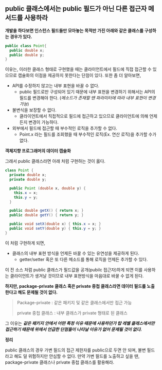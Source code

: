 ## public 클래스에서는 public 필드가 아닌 다른 접근자 메서드를 사용하라

**개발을 하다보면 인스턴스 필드들만 모아놓는 목적만 가진 아래와 같은 클래스를 구성하는 경우가 있다.**

~~~java
public class Point{
  public double x;
  public double y;
}
~~~

이유는, 이러한 클래스 형태로 구현했을 때는 클라이언트에서 필드에 직접 접근할 수 있으므로 캡슐화의 이점을 제공하지 못한다는 단점이 있다. 또한 좀 더 알아보면,

- API를 수정하지 않고는 내부 표현을 바꿀 수 없다.
  - public 필드로만 구성되어 있기 때문에 내부 표현을 변경하기 위해서는 API의 필드를 변경해야 한다. (*메소드가 존재할 땐 파라미터에 따라 내부 표현이 변경 가능*)
- 불변식을 보장할 수 없다.
  - 클라이언트에서 직접적으로 필드에 접근하고 있으므로 클라이언트에 의해 언제든지 변경이 가능하다.
- 외부에서 필드에 접근할 때 부수적인 로직을 추가할 수 없다.
  - Point.x 라는 필드를 조회했을 때 부수적인 로직(Ex. 연산 로직)을 추가할 수가 없다.



**객체지향 프로그래머의 데이터 캡슐화**

그래서 public 클래스라면 아래 처럼 구현하는 것이 옳다.

~~~java
class Point {
  private double x;
  private double y;

  public Point (double x, double y) {
    this.x = x;
    this.y = y;
  }

  public double getX() { return x; }
  public double getY() { return y; }

  public void setX(double x) { this.x = x; }
  public void setY(double y) { this.y = y; }
}
~~~

이 처럼 구현하게 되면,

- 클래스의 내부 표현 방식을 언제든 바꿀 수 있는 유연성을 제공하게 된다.
  - getter/setter 혹은 또 다른 메소드를 통해 로직을 언제든 추가할 수 있다.

이 전 소스 처럼 public 클래스가 필드값을 공개(pubilc 접근자)하게 되면 이를 사용하는 클라이언트가 생겨날 것이므로 내부 표현방식을 마음대로 바꿀 수 없게 된다.

**하지만, package-private 클래스 혹은 private 중첩 클래스라면 데이터 필드를 노출한다고 해도 문제될 것이 없다.**

> Package-private : 같은 패키지 및 같은 클래스에서만 접근 가능
>
> private 중첩 클래스 : 내부 클래스가 private 형태로 된 클래스

그 이유는 ***같은 패키지 안에서 어떤 특정 이유 때문에 사용하던가 탑 레벨 클래스에서만 접근하기 때문에 위에서 언급한 단점들이 나타날 이유가 없어 문제될 것이 없다.***



**정리**

public 클래스의 경우 가변 필드의 접근 제한자를 public으로 두면 안 되며, 불변 필드라고 해도 덜 위험하지만 안심할 수 없다. 만약 가변 필드를 노출하고 싶을 땐, package-private 클래스나 private 중첩 클래스를 활용해라.